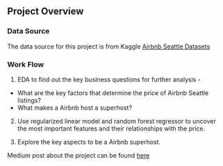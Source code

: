 ## Project Overview

### Data Source
The data source for this project is from Kaggle [Airbnb Seattle Datasets](https://www.kaggle.com/airbnb/seattle/data)

### Work Flow
1. EDA to find out the key business questions for further analysis - 
  - What are the key factors that determine the price of Airbnb Seattle listings?
  - What makes a Airbnb host a superhost?

2. Use regularized linear model and random forest regressor to uncover the most important features and their relationships with the price.

3. Explore the key aspects to be a Airbnb superhost.

Medium post about the project can be found [here](https://towardsdatascience.com/solving-regression-problems-by-combining-statistical-learning-with-machine-learning-82949f7ac18a)
